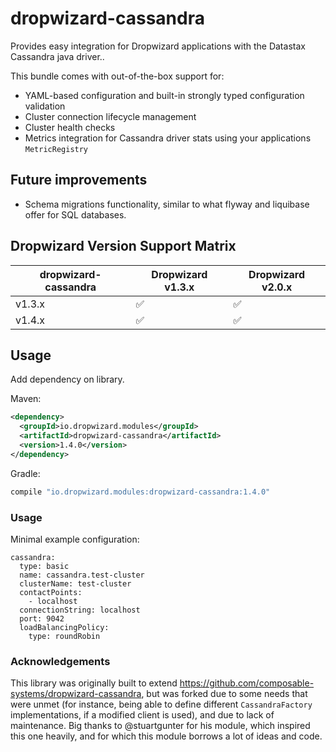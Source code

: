 # dropwizard-cassandra
Provides easy integration for Dropwizard applications with the Datastax Cassandra java driver..

This bundle comes with out-of-the-box support for:
* YAML-based configuration and built-in strongly typed configuration validation
* Cluster connection lifecycle management
* Cluster health checks
* Metrics integration for Cassandra driver stats using your applications `MetricRegistry`

## Future improvements
* Schema migrations functionality, similar to what flyway and liquibase offer for SQL databases.

## Dropwizard Version Support Matrix
dropwizard-cassandra    | Dropwizard v1.3.x  | Dropwizard v2.0.x
----------------------- | ------------------ | ------------------
v1.3.x                  | :white_check_mark: | :white_check_mark:
v1.4.x                  | :white_check_mark: | :white_check_mark:

## Usage
Add dependency on library.

Maven:
```xml
<dependency>
  <groupId>io.dropwizard.modules</groupId>
  <artifactId>dropwizard-cassandra</artifactId>
  <version>1.4.0</version>
</dependency>
```

Gradle:
```groovy
compile "io.dropwizard.modules:dropwizard-cassandra:1.4.0"
```

### Usage

Minimal example configuration:
```
cassandra:
  type: basic
  name: cassandra.test-cluster
  clusterName: test-cluster
  contactPoints:
    - localhost
  connectionString: localhost
  port: 9042
  loadBalancingPolicy:
    type: roundRobin
```

### Acknowledgements
This library was originally built to extend https://github.com/composable-systems/dropwizard-cassandra, but was forked due to some
needs that were unmet (for instance, being able to define different `CassandraFactory` implementations, if a modified client is used), and
due to lack of maintenance. Big thanks to @stuartgunter for his module, which inspired this one heavily, and for which this module borrows 
a lot of ideas and code.
